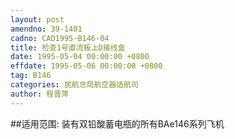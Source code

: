 ```yaml
---
layout: post
amendno: 39-1401
cadno: CAD1995-B146-04
title: 检查1号直流板上D接线盒
date: 1995-05-04 00:00:00 +0800
effdate: 1995-05-06 00:00:00 +0800
tag: B146
categories: 民航总局航空器适航司
author: 程晋萍
---
```


##适用范围:
装有双铅酸蓄电瓶的所有BAe146系列飞机

